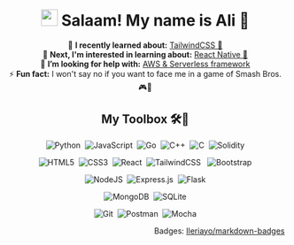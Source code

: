 <h1 align="center"><img src="https://raw.githubusercontent.com/MartinHeinz/MartinHeinz/master/wave.gif" width="30px"> Salaam! My name is Ali 🙂</h1>

<p align="center">
  🌱 <strong>I recently learned about:</strong> <a href="https://shah-a.github.io/few2.3-02-weather-api-frontend/">TailwindCSS 🎨</a><br />
  🔭 <strong>Next, I'm interested in learning about:</strong> <a
    href="https://make-school-courses.github.io/FEW-2.4-Native-Development-with-JavaScript/#/">React Native 📲</a><br />
  🤝 <strong>I’m looking for help with:</strong> <a href="https://www.serverless.com/">AWS & Serverless framework</a><br />
  ⚡ <strong>Fun fact:</strong> I won't say no if you want to face me in a game of Smash Bros. 🎮👀<br />
</p>

<h2 align="center">My Toolbox 🛠🧰</h2>

<p align="center">
  <img alt="Python" src="https://img.shields.io/badge/python%20-%2314354C.svg?&style=for-the-badge&logo=python&logoColor=white" />&nbsp;
  <img alt="JavaScript" src="https://img.shields.io/badge/JavaScript-F7DF1E?style=for-the-badge&logo=javascript&logoColor=black" />&nbsp;
  <img alt="Go" src="https://img.shields.io/badge/go-%2300ADD8.svg?style=for-the-badge&logo=go&logoColor=white"/>&nbsp;
  <img alt="C++" src="https://img.shields.io/badge/c++-%2300599C.svg?&style=for-the-badge&logo=c%2B%2B&ogoColor=white" />&nbsp;
  <img alt="C" src="https://img.shields.io/badge/c-%2300599C.svg?&style=for-the-badge&logo=c&logoColor=white" />&nbsp;
  <img alt="Solidity" src="https://img.shields.io/badge/Solidity-e6e6e6?style=for-the-badge&logo=solidity&logoColor=black" />
</p>

<p align="center">
  <img alt="HTML5" src="https://img.shields.io/badge/html5-%23E34F26.svg?&style=for-the-badge&logo=html5&logoColor=white" />&nbsp;
  <img alt="CSS3" src="https://img.shields.io/badge/css3-%231572B6.svg?&style=for-the-badge&logo=css3&logoColor=white" />&nbsp;
  <img alt="React" src="https://img.shields.io/badge/react-%2320232a.svg?&style=for-the-badge&logo=react&logoColor=%2361DAFB" />&nbsp;
  <img alt="TailwindCSS" src="https://img.shields.io/badge/tailwindcss-%2338B2AC.svg?style=for-the-badge&logo=tailwind-css&logoColor=white" /> &nbsp;
  <img alt="Bootstrap" src="https://img.shields.io/badge/bootstrap-%23563D7C.svg?&style=for-the-badge&logo=bootstrap&logoColor=white" />
</p>

<p align="center">
  <img alt="NodeJS" src="https://img.shields.io/badge/node.js-%2343853D.svg?&style=for-the-badge&logo=node.js&logoColor=white" />&nbsp;
  <img alt="Express.js" src="https://img.shields.io/badge/express.js-%23404d59.svg?style=for-the-badge&logo=express&logoColor=%2361DAFB" />&nbsp;
  <img alt="Flask" src="https://img.shields.io/badge/flask-%23000.svg?&style=for-the-badge&logo=flask&logoColor=white" />
</p>

<p align="center">
  <img alt="MongoDB" src="https://img.shields.io/badge/MongoDB-%234ea94b.svg?&style=for-the-badge&logo=mongodb&logoColor=white" />&nbsp;
  <img alt="SQLite" src="https://img.shields.io/badge/sqlite-%2307405e.svg?&style=for-the-badge&logo=sqlite&logoColor=white" />
</p>

<p align="center">
  <img alt="Git" src="https://img.shields.io/badge/git-%23F05033.svg?&style=for-the-badge&logo=git&logoColor=white" />&nbsp;
  <img alt="Postman" src="https://img.shields.io/badge/Postman-FF6C37?style=for-the-badge&logo=postman&logoColor=red" />&nbsp;
  <img alt="Mocha" src="https://img.shields.io/badge/-mocha-%238D6748?style=for-the-badge&logo=mocha&logoColor=white"/>
</p>

<p align="right">Badges: <a href="https://github.com/Ileriayo/markdown-badges">Ileriayo/markdown-badges</a></p>
